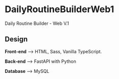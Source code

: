 # DailyRoutineBuilderWeb1

Daily Routine Builder - Web V.1

## Design

**Front-end** --> HTML, Sass, Vanilla TypeScript.

**Back-end** --> FastAPI with Python

**Database** --> MySQL

